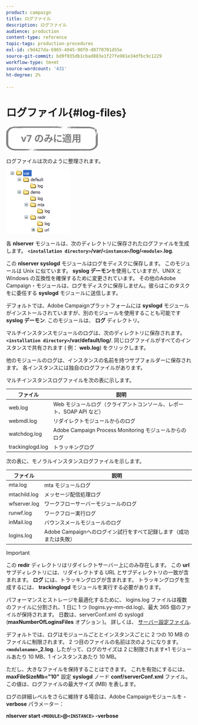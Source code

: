```yaml
---
product: campaign
title: ログファイル
description: ログファイル
audience: production
content-type: reference
topic-tags: production-procedures
exl-id: c9d427da-6965-4945-90f0-d0770701d55e
source-git-commit: bd9f035db1cbad883e1f27fe901e34dfbc9c1229
workflow-type: tm+mt
source-wordcount: '431'
ht-degree: 2%

---
```


# ログファイル{#log-files}

![](../../assets/v7-only.svg)

ログファイルは次のように整理されます。

![](assets/d_ncs_directory.png)

各 **nlserver** モジュールは、次のディレクトリに保存されたログファイルを生成します。 **`<installation directory>`/var/`<instance>`/log/`<module>`.log**.

この **nlserver syslogd** モジュールはログをディスクに保存します。 このモジュールは Unix に似ています。 **syslog デーモン**&#x200B;を使用していますが、UNIX と Windows の互換性を確保するために変更されています。 その他のAdobe Campaign・モジュールは、ログをディスクに保存しません。彼らはこのタスクをに委任する **syslogd** モジュールに送信します。

デフォルトでは、Adobe Campaignプラットフォームには **syslogd** モジュールがインストールされていますが、別のモジュールを使用することも可能です **syslog デーモン**. このモジュールは、 **ログ** ディレクトリ。

マルチインスタンスモジュールのログは、次のディレクトリに保存されます。 **`<installation directory>`/var/default/log/**. 同じログファイルがすべてのインスタンスで共有されます ( 例： **web.log**) をクリックします。

他のモジュールのログは、インスタンスの名前を持つサブフォルダーに保存されます。 各インスタンスには独自のログファイルがあります。

マルチインスタンスログファイルを次の表に示します。

| ファイル | 説明 |
|---|---|
| web.log | Web モジュールログ（クライアントコンソール、レポート、SOAP API など） |
| webmdl.log | リダイレクトモジュールからのログ |
| watchdog.log | Adobe Campaign Process Monitoring モジュールからのログ |
| trackinglogd.log | トラッキングログ |

次の表に、モノラルインスタンスログファイルを示します。

| ファイル | 説明 |
|---|---|
| mta.log | mta モジュールログ |
| mtachild.log | メッセージ配信処理ログ |
| wfserver.log | ワークフローサーバーモジュールのログ |
| runwf.log | ワークフロー実行ログ |
| inMail.log | バウンスメールモジュールのログ |
| logins.log | Adobe Campaignへのログイン試行をすべて記録します（成功または失敗） |

>[!IMPORTANT]
>
>この **redir** ディレクトリはリダイレクトサーバー上にのみ存在します。 この **url** サブディレクトリには、リダイレクトする URL とサブディレクトリの一致が含まれます。 **ログ** には、トラッキングログが含まれます。 トラッキングログを生成するには、 **trackinglogd** モジュールを実行する必要があります。

パフォーマンスとストレージを最適化するために、 logins.log ファイルは複数のファイルに分割され、1 日に 1 つ (logins.yy-mm-dd.log)、最大 365 個のファイルが保持されます。 日数は、serverConf.xml の syslogd (**maxNumberOfLoginsFiles** オプション )。 詳しくは、 [サーバー設定ファイル](../../installation/using/the-server-configuration-file.md#syslogd).

デフォルトでは、ログはモジュールごととインスタンスごとに 2 つの 10 MB のファイルに制限されます。 2 つ目のファイルの名前は次のようになります。 **`<modulename>`_2.log**. したがって、ログのサイズは 2 に制限されます&#42;1 モジュールあたり 10 MB、1 インスタンスあたり 10 MB。

ただし、大きなファイルを保持することはできます。 これを有効にするには、 **maxFileSizeMb=&quot;10&quot;** 設定 **syslogd** ノード **conf/serverConf.xml** ファイル。 この値は、ログファイルの最大サイズ (MB) を表します。

ログの詳細レベルをさらに維持する場合は、Adobe Campaignモジュールを **-verbose** パラメーター：

**nlserver start `<MODULE>`@`<INSTANCE>` -verbose**
